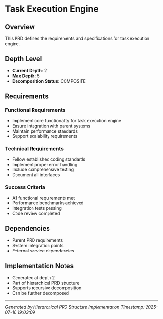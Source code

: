 # Task Execution Engine

## Overview
This PRD defines the requirements and specifications for task execution engine.

## Depth Level
- **Current Depth**: 2
- **Max Depth**: 5
- **Decomposition Status**: COMPOSITE

## Requirements

### Functional Requirements
  - Implement core functionality for task execution engine
  - Ensure integration with parent systems
  - Maintain performance standards
  - Support scalability requirements

### Technical Requirements  
  - Follow established coding standards
  - Implement proper error handling
  - Include comprehensive testing
  - Document all interfaces

### Success Criteria
  - All functional requirements met
  - Performance benchmarks achieved
  - Integration tests passing
  - Code review completed

## Dependencies
  - Parent PRD requirements
  - System integration points
  - External service dependencies

## Implementation Notes
  - Generated at depth 2
  - Part of hierarchical PRD structure
  - Supports recursive decomposition
  - Can be further decomposed

---
*Generated by Hierarchical PRD Structure Implementation*
*Timestamp: 2025-07-10 19:03:09*
